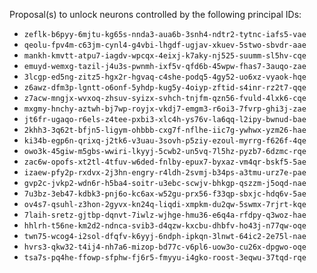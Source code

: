 Proposal(s) to unlock neurons controlled by the following principal IDs:

* `zeflk-b6pyy-6mjtu-kg65s-nnda3-aua6b-3snh4-ndtr2-tytnc-iafs5-vae`
* `qeolu-fpv4m-c63jm-cynl4-g4vbi-lhgdf-ugjav-xkuev-5stwo-sbvdr-aae`
* `mankh-kmvtt-atpu7-iagdv-wpcqx-4eixj-k7aky-nj525-suumm-sl5hv-cqe`
* `emuyd-wemxg-tazil-j4u3s-pwnmh-ixf5v-qfd6b-45wpw-fhas7-3auqo-zae`
* `3lcgp-ed5ng-zitz5-hgx2r-hgvaq-c4she-podq5-4gy52-uo6xz-vyaok-hqe`
* `z6awz-dfm3p-lgntt-o6onf-5yhdp-kug5y-4oiyp-zftid-s4inr-rz2t7-qqe`
* `z7acw-mngjx-wvxoq-zhsuv-syizx-svhch-tnjfm-qzn56-fvuld-4lxk6-cqe`
* `mxgmy-hnchy-aztwh-bj7wp-royjx-vkdj7-emgm3-r6oi3-7fvrp-ghi3j-zae`
* `jt6fr-ugaqo-r6els-z4tee-pxbi3-xlc4h-ys76v-la6qq-l2ipy-bwnud-bae`
* `2khh3-3q62t-bfjn5-ligym-ohbbb-cxg7f-nflhe-iic7g-ywhwx-yzm26-hae`
* `ki34b-egp6n-qrixq-j2tk6-v3uau-3sovh-p5ziy-ezoul-myrrg-f626f-4qe`
* `owo3k-45giw-m5gbs-wwiri-lkyyj-5cwb2-un5vq-7l5hz-pyzb7-6dzmc-rqe`
* `zac6w-opofs-xt2tl-4tfuv-w6ded-fnlby-epux7-byxaz-vm4qr-bskf5-5ae`
* `izaew-pfy2p-rxdvx-2j3hn-engry-r4ldh-2svmj-b34ps-a3tmu-urz7e-pae`
* `gvp2c-jvkp2-wdn6r-h5ba4-soitr-u3ebc-scwjv-bhkgp-qszzm-j5oqd-nae`
* `7u3bz-3eb47-kdbk3-pnj6o-kc6ax-w52gu-prx56-f33qp-sbxjc-hdq6v-5ae`
* `ov4s7-qsuhl-z3hon-2gyvx-kn24q-liqdi-xmpkm-du2qw-5swmx-7rjrt-kqe`
* `7laih-sretz-gjtbp-dqnvt-7iwlz-wjhge-hmu36-e6q4a-rfdpy-q3woz-hae`
* `hhlrh-t56ne-km2d2-ndnca-svib3-d4qzw-kxcbu-dhbfv-ho43j-n77qw-oqe`
* `twn75-wcog4-i2sol-dfqfv-k6yyj-6ndph-ipkqn-3lnwt-64ic2-2e75l-nae`
* `hvrs3-qkw32-t4ij4-nh7a6-mizop-bd77c-v6pl6-uow3o-cu26x-dpgwo-oqe`
* `tsa7s-pq4he-ffowp-sfphw-fj6r5-fmyyu-i4gko-roost-3eqwu-37tqd-rqe`
